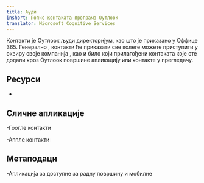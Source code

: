 ```yaml
---
title: Људи
inshort: Попис контаката програма Оутлоок
translator: Microsoft Cognitive Services
---
```


Контакти је Оутлоок људи директоријум, као што је приказано у Оффице 365.
Генерално , контакти ће приказати све колеге можете приступити у оквиру своје
компанија , као и било који прилагођени контаката које сте додали кроз Оутлоок површине
апликацију или контакте у прегледачу.

Ресурси
---------

-   

Сличне апликације
--------------------

-Гоогле контакти

-Аппле контакти

Метаподаци
--------

-Апликација за доступне за радну површину и мобилне

